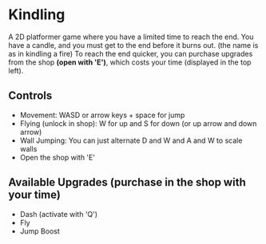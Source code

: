 # Kindling
A 2D platformer game where you have a limited time to reach the end.
You have a candle, and you must get to the end before it burns out. (the name is as in kindling a fire)
To reach the end quicker, you can purchase upgrades from the shop **(open with 'E')**, which costs your time (displayed in the top left).

## Controls
* Movement: WASD or arrow keys + space for jump
* Flying (unlock in shop): W for up and S for down (or up arrow and down arrow)
* Wall Jumping: You can just alternate D and W and A and W to scale walls
* Open the shop with 'E'

## Available Upgrades (purchase in the shop with your time)
* Dash (activate with 'Q')
* Fly
* Jump Boost
